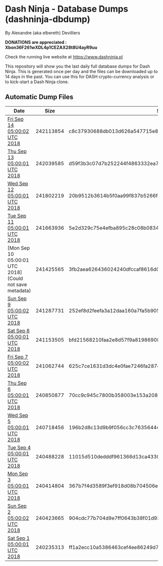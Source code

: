 # Dash Ninja - Database Dumps (dashninja-dbdump)
By Alexandre (aka elbereth) Devilliers

**DONATIONS are appreciated : Xbon36F261wXDL4p1CEZAX28t8U4ayR9uu**

Check the running live website at https://www.dashninja.pl

This repository will show you the last daily full database dumps for Dash Ninja. This is generated once per day and the files can be downloaded up to 14 days in the past.
You can use this for DASH crypto-currency analysis or to kick-start a Dash Ninja clone.


## Automatic Dump Files
| Date | Size | SHA256 |
|--|--|--|
| [Fri Sep 14 05:00:02 UTC 2018](https://transfer.sh/MoXq9/dashninja-dbdump-20180914070002.tar.bz2) | 242113854 | c8c37930688db013d626a547715e83229f0cf3074ae6835dd8f6c15e5c135be5 | 
| [Thu Sep 13 05:00:01 UTC 2018](https://transfer.sh/y1wnj/dashninja-dbdump-20180913070001.tar.bz2) | 242039585 | d59f3b3c07d7b252244f4863332ea7c649527c2a983a2e6c93bc894074f9a0e1 | 
| [Wed Sep 12 05:00:01 UTC 2018](https://transfer.sh/Ljn4h/dashninja-dbdump-20180912070001.tar.bz2) | 241802219 | 20b9512b3614b5f0aa99f837b5266fef6b53b36956010292594ee92b3f07d8db | 
| [Tue Sep 11 05:00:01 UTC 2018](https://transfer.sh/fF2Ls/dashninja-dbdump-20180911070001.tar.bz2) | 241663936 | 5e2d329c75e4efba895c28c08b08340dbeb485b9dd1de8d425fd79b5f4b908b3 | 
| [Mon Sep 10 05:00:01 UTC 2018](Could not save metadata) | 241425565 | 3fb2aea626436024240dfccaf8616d0e7956cdc3d54bf6b75009fb0cb5a4ce62 | 
| [Sun Sep  9 05:00:02 UTC 2018](https://transfer.sh/bOTRd/dashninja-dbdump-20180909070002.tar.bz2) | 241287731 | 252ef8d2feefa3a12daa160a7fa5b905201e2b441684904a469a4414d2edf6de | 
| [Sat Sep  8 05:00:01 UTC 2018](https://transfer.sh/k5IiO/dashninja-dbdump-20180908070001.tar.bz2) | 241153505 | bfd21568210faa2e8d57f9a819869083093a797eb20a352df82b4863011b23fb | 
| [Fri Sep  7 05:00:02 UTC 2018](https://transfer.sh/1hvJ5/dashninja-dbdump-20180907070002.tar.bz2) | 241062744 | 625c7ce1631d3dc4e0fae7246fa287489ff8721a70263ed36e76b4752e9400c5 | 
| [Thu Sep  6 05:00:01 UTC 2018](https://transfer.sh/51XzT/dashninja-dbdump-20180906070001.tar.bz2) | 240850877 | 70cc9c945c7800b358003e153a20886e1325a4a573989147c2024c3a5e47e7c5 | 
| [Wed Sep  5 05:00:01 UTC 2018](https://transfer.sh/15TiiV/dashninja-dbdump-20180905070001.tar.bz2) | 240718456 | 196b2d8c13d9b9f056cc3c76356444829ff4f0b3b97ee658620b79c27c95df4a | 
| [Tue Sep  4 05:00:01 UTC 2018](https://transfer.sh/KApQu/dashninja-dbdump-20180904070001.tar.bz2) | 240488228 | 11015d510dedddf961366d13ca43305705b3acc75e0900f089d823ec0906284b | 
| [Mon Sep  3 05:00:01 UTC 2018](https://transfer.sh/u0PNA/dashninja-dbdump-20180903070001.tar.bz2) | 240414804 | 367b7f4d3589f3ef918d08b704506ea1c54fb5224e94aafff74958adc5f3b42c | 
| [Sun Sep  2 05:00:02 UTC 2018](https://transfer.sh/H28bH/dashninja-dbdump-20180902070002.tar.bz2) | 240423665 | 904cdc77b704d9e7ff0643b38f01d93582ccb087148e7719b2459646c1dc0f5f | 
| [Sat Sep  1 05:00:01 UTC 2018](https://transfer.sh/SmVpA/dashninja-dbdump-20180901070001.tar.bz2) | 240235313 | ff1a2ecc10a5386463cef4ee86249d7a89e085e6dda387dca67a0772badb564c | 
